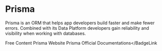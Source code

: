 # Prisma

Prisma is an ORM that helps app developers build faster and make fewer errors. Combined with its Data Platform developers gain reliability and visibility when working with databases.

<ResourceGroupTitle>Free Content</ResourceGroupTitle>
<BadgeLink colorScheme='blue' badgeText='Official Website' href='https://www.prisma.io/'>Prisma Website</BadgeLink>
<BadgeLink colorScheme='blue' badgeText='Official Documentation' href='https://www.prisma.io/docs/'>Prisma Official Documentations</BadgeLink
